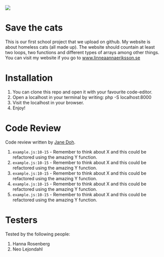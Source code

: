 <img src="https://media.giphy.com/media/MDJ9IbxxvDUQM/giphy.gif">

# Save the cats

This is our first school project that we upload on github. My website is about homeless cats (all made up). The website should countain at least two loops, two functions and different types of arrays among other things. You can visit my website if you go to www.linneaannaeriksson.se

# Installation

1. You can clone this repo and open it with your favourite code-editor.
2. Open a localhost in your terminal by writing: php -S localhost:8000
3. Visit the localhost in your browser.
4. Enjoy!

# Code Review

Code review written by [Jane Doh](https://github.com/username).

1. `example.js:10-15` - Remember to think about X and this could be refactored using the amazing Y function.
2. `example.js:10-15` - Remember to think about X and this could be refactored using the amazing Y function.
3. `example.js:10-15` - Remember to think about X and this could be refactored using the amazing Y function.
4. `example.js:10-15` - Remember to think about X and this could be refactored using the amazing Y function.
5. `example.js:10-15` - Remember to think about X and this could be refactored using the amazing Y function.

# Testers

Tested by the following people:

1.  Hanna Rosenberg
2.  Neo Lejondahl

